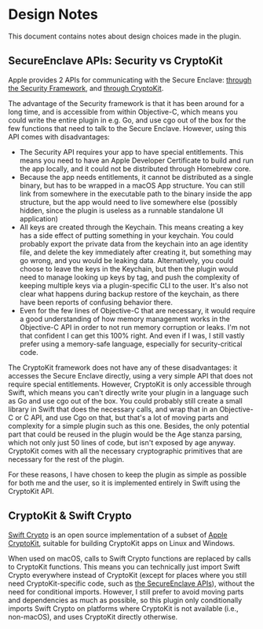 # Design Notes

This document contains notes about design choices made in the plugin.

## SecureEnclave APIs: Security vs CryptoKit

Apple provides 2 APIs for communicating with the Secure Enclave:
[through the Security
Framework](https://developer.apple.com/documentation/security/certificate_key_and_trust_services/keys/protecting_keys_with_the_secure_enclave),
and [through
CryptoKit](https://developer.apple.com/documentation/cryptokit/secureenclave).

The advantage of the Security framework is that it has been around for a
long time, and is accessible from within Objective-C, which means you
could write the entire plugin in e.g. Go, and use cgo out of the box for
the few functions that need to talk to the Secure Enclave. However,
using this API comes with disadvantages:

- The Security API requires your app to have special entitlements. This
  means you need to have an Apple Developer Certificate to build and run
  the app locally, and it could not be distributed through Homebrew
  core.
- Because the app needs entitlements, it cannot be distributed as a
  single binary, but has to be wrapped in a macOS App structure. You can
  still link from somewhere in the executable path to the binary inside
  the app structure, but the app would need to live somewhere else
  (possibly hidden, since the plugin is useless as a runnable standalone
  UI application)
- All keys are created through the Keychain. This means creating a key
  has a side effect of putting something in your keychain. You could
  probably export the private data from the keychain into an age
  identity file, and delete the key immediately after creating it, but
  something may go wrong, and you would be leaking data. Alternatively,
  you could choose to leave the keys in the Keychain, but then the
  plugin would need to manage looking up keys by tag, and push the
  complexity of keeping multiple keys via a plugin-specific CLI to the
  user. It's also not clear what happens during backup restore of the
  keychain, as there have been reports of confusing behavior there.
- Even for the few lines of Objective-C that are necessary, it would
  require a good understanding of how memory management works in the
  Objective-C API in order to not run memory corruption or leaks. I'm
  not that confident I can get this 100% right. And even if I was, I
  still vastly prefer using a memory-safe language, especially for
  security-critical code.

The CryptoKit framework does not have any of these disadvantages: it
accesses the Secure Enclave directly, using a very simple API that does
not require special entitlements. However, CryptoKit is only accessible
through Swift, which means you can't directly write your plugin in a
language such as Go and use cgo out of the box. You could probably still
create a small library in Swift that does the necessary calls, and wrap
that in an Objective-C or C API, and use Cgo on that, but that's a lot
of moving parts and complexity for a simple plugin such as this one.
Besides, the only potential part that could be reused in the plugin
would be the Age stanza parsing, which not only just 50 lines of code,
but isn't exposed by age anyway. CryptoKit comes with all the necessary
cryptographic primitives that are necessary for the rest of the plugin.

For these reasons, I have chosen to keep the plugin as simple as
possible for both me and the user, so it is implemented entirely in
Swift using the CryptoKit API.

## CryptoKit & Swift Crypto

[Swift Crypto](https://github.com/apple/swift-crypto) is an open source
implementation of a subset of [Apple
CryptoKit](https://developer.apple.com/documentation/cryptokit),
suitable for building CryptoKit apps on Linux and Windows.

When used on macOS, calls to Swift Crypto functions are replaced by
calls to CryptoKit functions. This means you can technically just import
Swift Crypto everywhere instead of CryptoKit (except for places where
you still need CryptoKit-specific code, such as [the SecureEnclave
APIs](https://github.com/apple/swift-crypto/issues/147)), without the
need for conditional imports. However, I still prefer to avoid moving
parts and dependencies as much as possible, so this plugin only
conditionally imports Swift Crypto on platforms where CryptoKit is not
available (i.e., non-macOS), and uses CryptoKit directly otherwise.
